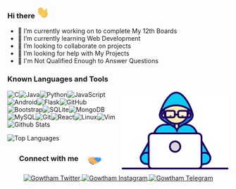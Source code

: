 ### Hi there <img src="https://github.com/Gowtham2003/Gowtham2003/blob/master/assets/Hi.gif" width="29px">

- 🔭 I’m currently working on to complete My 12th Boards
- 🌱 I’m currently learning Web Development
- 👯 I’m looking to collaborate on projects
- 🤔 I’m looking for help with My Projects
- 💬 I'm Not Qualified Enough to Answer Questions



### Known Languages and Tools

<img align="right" src="https://github.com/Gowtham2003/Gowtham2003/blob/master/assets/Developer.gif"/>

<img align="left" alt="C" src="https://img.shields.io/badge/-C%20lang-000?&logo=c" />

<img align="left" alt="Java" src="https://img.shields.io/badge/-Java-000?&logo=Java" />

<img align="left" alt="Python" src="https://img.shields.io/badge/-Python-000?&logo=Python" />

<img align="left" alt="JavaScript" src="https://img.shields.io/badge/-Javascript-000?&logo=JavaScript" />

<img align="left" alt="Android" src="https://img.shields.io/badge/-Android-000?&logo=android" />

<img align="left" alt="Flask" src="https://img.shields.io/badge/-Flask-000?&logo=Flask" />

<img align="left" alt="GitHub" src="https://img.shields.io/badge/-Github-000?&logo=github" />

<img align="left" alt="Bootstrap"  src="https://img.shields.io/badge/-Bootstrap-000?&logo=bootstrap" />


<img align="left" alt="SQLite" src="https://img.shields.io/badge/-Sqlite-000?&logo=sqlite" />

<img align="left" alt="MongoDB" src="https://img.shields.io/badge/-MongoDB-000?&logo=mongodb" />

<img align="left" alt="MySQL" src="https://img.shields.io/badge/-MySQL-000?&logo=mysql" />

<img align="left" alt="Git" src="https://img.shields.io/badge/-Git-000?&logo=git" />

<img align="left" alt="React" src="https://img.shields.io/badge/-React-000?&logo=react" />

<img align="left" alt="Linux" src="https://img.shields.io/badge/-Linux-000?&logo=linux" />

<img align="left" alt="Vim" src="https://img.shields.io/badge/-Vim-000?&logo=Vim" />

<br/><br/>

![Github Stats](https://github-readme-stats.vercel.app/api?username=Gowtham2003&show_icons=true&count_private=true&include_all_commits=true)


![Top Languages](https://github-readme-stats.vercel.app/api/top-langs/?username=Gowtham2003)


<div align="center">
  <h3 align="center">Connect with me<img align="center" src="https://github.com/Gowtham2003/Gowtham2003/blob/master/assets/Handshake.gif" height="33px" /></h3>
  <a href="https://twitter.com/gowtham13082003">
    <img align="center" alt="Gowtham Twitter" width="24px" src="https://cdn.jsdelivr.net/npm/simple-icons@3.2.0/icons/twitter.svg" />
  </a>
  <a href="https://instagram.com/gowtham2003">
    <img align="center" alt="Gowtham Instagram" width="24px" src="https://cdn.jsdelivr.net/npm/simple-icons@3.2.0/icons/instagram.svg" />
  </a>
  <a href="https://telegram.dog/Gowtham2003">
    <img align="center" alt="Gowtham Telegram" width="24px" src="https://cdn.jsdelivr.net/npm/simple-icons@3.2.0/icons/telegram.svg" />
  </a>

</p>
</br>
</br>
</div>


